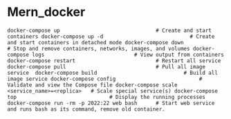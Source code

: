 # Mern_docker
`
docker-compose up                               # Create and start containers
docker-compose up -d                            # Create and start containers in detached mode
docker-compose down                             # Stop and remove containers, networks, images, and volumes
docker-compose logs                             # View output from containers
docker-compose restart                          # Restart all service
docker-compose pull                             # Pull all image service 
docker-compose build                            # Build all image service
docker-compose config                           # Validate and view the Compose file
docker-compose scale <service_name>=<replica>   # Scale special service(s)
docker-compose top                              # Display the running processes
docker-compose run -rm -p 2022:22 web bash      # Start web service and runs bash as its command, remove old container.
`
